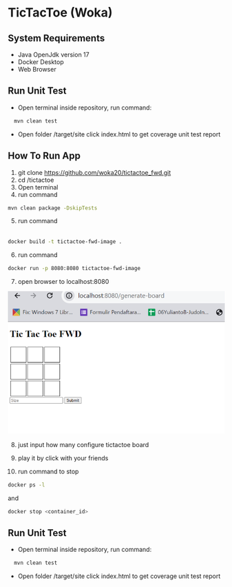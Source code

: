 # TicTacToe (Woka)

## System Requirements

- Java OpenJdk version 17
- Docker Desktop
- Web Browser


## Run Unit Test
- Open terminal inside repository, run command:
```bash
  mvn clean test
```
- Open folder /target/site  click index.html  to get coverage unit test report

## How To Run App

1. git clone https://github.com/woka20/tictactoe_fwd.git
2. cd /tictactoe
3. Open terminal
4. run command

```bash
mvn clean package -DskipTests  
```

5. run command
```bash

docker build -t tictactoe-fwd-image .  

```

6. run command
```bash
docker run -p 8080:8080 tictactoe-fwd-image  
```

7. open browser  to localhost:8080

![alt text](image.png)

8. just input how many configure tictactoe board

9. play it by click with your friends

10.  run command to stop  
```bash
docker ps -l  
```

and 

```bash
docker stop <container_id>

```


## Run Unit Test
- Open terminal inside repository, run command:
```bash
  mvn clean test
```
- Open folder /target/site  click index.html  to get coverage unit test report